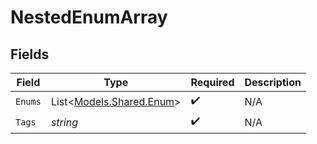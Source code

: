 # NestedEnumArray


## Fields

| Field                                                   | Type                                                    | Required                                                | Description                                             |
| ------------------------------------------------------- | ------------------------------------------------------- | ------------------------------------------------------- | ------------------------------------------------------- |
| `Enums`                                                 | List<[Models.Shared.Enum](../../Models/Shared/Enum.md)> | :heavy_check_mark:                                      | N/A                                                     |
| `Tags`                                                  | *string*                                                | :heavy_check_mark:                                      | N/A                                                     |